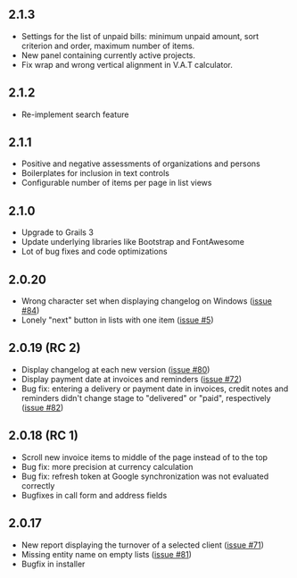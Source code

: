 ## 2.1.3

* Settings for the list of unpaid bills: minimum unpaid amount, sort
  criterion and order, maximum number of items.
* New panel containing currently active projects.
* Fix wrap and wrong vertical alignment in V.A.T calculator.

## 2.1.2

* Re-implement search feature

## 2.1.1

* Positive and negative assessments of organizations and persons
* Boilerplates for inclusion in text controls
* Configurable number of items per page in list views

## 2.1.0

* Upgrade to Grails 3
* Update underlying libraries like Bootstrap and FontAwesome
* Lot of bug fixes and code optimizations

[comment]: STOP

## 2.0.20

* Wrong character set when displaying changelog on Windows
  ([issue #84](https://github.com/dellermann/springcrm/issues/84))
* Lonely "next" button in lists with one item
  ([issue #5](https://github.com/dellermann/springcrm/issues/5))

## 2.0.19 (RC 2)

* Display changelog at each new version
  ([issue #80](https://github.com/dellermann/springcrm/issues/80))
* Display payment date at invoices and reminders
  ([issue #72](https://github.com/dellermann/springcrm/issues/72))
* Bug fix: entering a delivery or payment date in invoices, credit notes and
  reminders didn't change stage to "delivered" or "paid", respectively
  ([issue #82](https://github.com/dellermann/springcrm/issues/82))

## 2.0.18 (RC 1)

* Scroll new invoice items to middle of the page instead of to the top
* Bug fix: more precision at currency calculation
* Bug fix: refresh token at Google synchronization was not evaluated correctly
* Bugfixes in call form and address fields

## 2.0.17

* New report displaying the turnover of a selected client
  ([issue #71](https://github.com/dellermann/springcrm/issues/71))
* Missing entity name on empty lists
  ([issue #81](https://github.com/dellermann/springcrm/issues/81))
* Bugfix in installer
